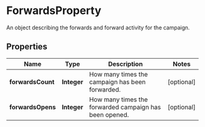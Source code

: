

# ForwardsProperty

An object describing the forwards and forward activity for the campaign.

## Properties

| Name | Type | Description | Notes |
|------------ | ------------- | ------------- | -------------|
|**forwardsCount** | **Integer** | How many times the campaign has been forwarded. |  [optional] |
|**forwardsOpens** | **Integer** | How many times the forwarded campaign has been opened. |  [optional] |



